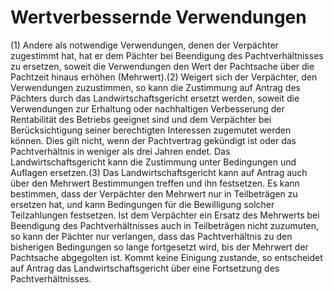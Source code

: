# Wertverbessernde Verwendungen

(1) Andere als notwendige Verwendungen, denen der Verpächter zugestimmt hat, hat er dem Pächter bei Beendigung des Pachtverhältnisses zu ersetzen, soweit die Verwendungen den Wert der Pachtsache über die Pachtzeit hinaus erhöhen (Mehrwert).(2) Weigert sich der Verpächter, den Verwendungen zuzustimmen, so kann die Zustimmung auf Antrag des Pächters durch das Landwirtschaftsgericht ersetzt werden, soweit die Verwendungen zur Erhaltung oder nachhaltigen Verbesserung der Rentabilität des Betriebs geeignet sind und dem Verpächter bei Berücksichtigung seiner berechtigten Interessen zugemutet werden können. Dies gilt nicht, wenn der Pachtvertrag gekündigt ist oder das Pachtverhältnis in weniger als drei Jahren endet. Das Landwirtschaftsgericht kann die Zustimmung unter Bedingungen und Auflagen ersetzen.(3) Das Landwirtschaftsgericht kann auf Antrag auch über den Mehrwert Bestimmungen treffen und ihn festsetzen. Es kann bestimmen, dass der Verpächter den Mehrwert nur in Teilbeträgen zu ersetzen hat, und kann Bedingungen für die Bewilligung solcher Teilzahlungen festsetzen. Ist dem Verpächter ein Ersatz des Mehrwerts bei Beendigung des Pachtverhältnisses auch in Teilbeträgen nicht zuzumuten, so kann der Pächter nur verlangen, dass das Pachtverhältnis zu den bisherigen Bedingungen so lange fortgesetzt wird, bis der Mehrwert der Pachtsache abgegolten ist. Kommt keine Einigung zustande, so entscheidet auf Antrag das Landwirtschaftsgericht über eine Fortsetzung des Pachtverhältnisses. 

